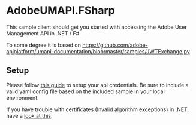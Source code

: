# AdobeUMAPI.FSharp
This sample client should get you started with accessing the Adobe User Management API in .NET / F#

To some degree it is based on https://github.com/adobe-apiplatform/umapi-documentation/blob/master/samples/JWTExchange.py

## Setup
Please follow [this guide](https://www.adobe.io/apis/cloudplatform/console/authentication/jwt_workflow.html) to setup your api credentials. Be sure to include a valid yaml config file based on the included sample in your local environment.

If you have trouble with certificates (Invalid algorithm exceptions) in .NET, have a [look at this](https://hintdesk.com/2011/07/29/c-how-to-fix-invalid-algorithm-specified-when-signing-with-sha256/).
